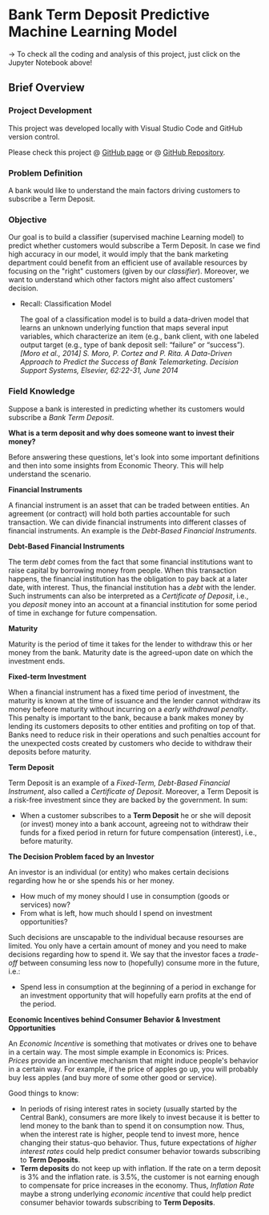 # Bank Term Deposit Predictive Machine Learning Model
-> To check all the coding and analysis of this project, just click on the Jupyter Notebook above!

## Brief Overview

### Project Development
This project was developed locally with Visual Studio Code and GitHub version control.

Please check this project @ [GitHub page](https://caiocvelasco.github.io/) or @ [GitHub Repository](https://github.com/caiocvelasco/ml-project-bank-term-deposit/blob/4f1bfa72d17cefdfe2a515054f1f2cfffa3c7749/bank-term-deposit-notebook.ipynb).

### Problem Definition

A bank would like to understand the main factors driving customers to subscribe a Term Deposit.

### Objective
Our goal is to build a classifier (supervised machine Learning model) to predict whether customers would subscribe a Term Deposit. In case we find high accuracy in our model, it would imply that the bank marketing department could benefit from an efficient use of available resources by focusing on the "right" customers (given by our _classifier_). Moreover, we want to understand which other factors might also affect customers' decision.

* Recall: Classification Model

    The goal of a classification model is to build a data-driven model that learns an unknown underlying function that maps several input variables, which characterize an item (e.g., bank client, with one labeled output target (e.g., type of bank deposit sell: “failure” or “success”). 
    _[Moro et al., 2014] S. Moro, P. Cortez and P. Rita. A Data-Driven Approach to Predict the Success of Bank Telemarketing. Decision Support Systems, Elsevier, 62:22-31, June 2014_

### Field Knowledge

Suppose a bank is interested in predicting whether its customers would subscribe a _Bank Term Deposit_. 

**What is a term deposit and why does someone want to invest their money?**

Before answering these questions, let's look into some important definitions and then into some insights from Economic Theory. This will help understand the scenario.

**Financial Instruments**

A financial instrument is an asset that can be traded between entities. An agreement (or contract) will hold both parties accountable for such transaction.
We can divide financial instruments into different classes of financial instruments. An example is the _Debt-Based Financial Instruments_.

**Debt-Based Financial Instruments**

The term _debt_ comes from the fact that some financial institutions want to raise capital by borrowing money from people. When this transaction happens, the financial institution has the obligation to pay back at a later date, with interest. Thus, the financial institution has a _debt_ with the lender.
Such instruments can also be interpreted as a _Certificate of Deposit_, i.e., you _deposit_ money into an account at a financial institution for some period of time in exchange for future compensation.

**Maturity**

Maturity is the period of time it takes for the lender to withdraw this or her money from the bank. Maturity date is the agreed-upon date on which the investment ends.

**Fixed-term Investment**

When a financial instrument has a fixed time period of investment, the maturity is known at the time of issuance and the lender cannot withdraw its money befeore maturity without incurring on a _early withdrawal penalty_. This penalty is important to the bank, because a bank makes money by lending its customers deposits to other entities and profiting on top of that. Banks need to reduce risk in their operations and such penalties account for the unexpected costs created by customers who decide to withdraw their deposits before maturity.  

**Term Deposit**

Term Deposit is an example of a _Fixed-Term, Debt-Based Financial Instrument_, also called a _Certificate of Deposit_.
Moreover, a Term Deposit is a risk-free investment since they are backed by the government.
In sum:
* When a customer subscribes to a **Term Deposit** he or she will deposit (or invest) money into a bank account, agreeing not to withdraw their funds for a fixed period in return for future compensation (interest), i.e., before maturity.

**The Decision Problem faced by an Investor**

An investor is an individual (or entity) who makes certain decisions regarding how he or she spends his or her money.
* How much of my money should I use in consumption (goods or services) now?
* From what is left, how much should I spend on investment opportunities?

Such decisions are unscapable to the individual because resourses are limited. You only have a certain amount of money and you need to make decisions regarding how to spend it.
We say that the investor faces a _trade-off_ between consuming less now to (hopefully) consume more in the future, i.e.:
* Spend less in consumption at the beginning of a period in exchange for an investment opportunity that will hopefully earn profits at the end of the period.

**Economic Incentives behind Consumer Behavior & Investment Opportunities**

An _Economic Incentive_ is something that motivates or drives one to behave in a certain way. The most simple example in Economics is: Prices.\
_Prices_ provide an incentive mechanism that might induce people's behavior in a certain way. For example, if the price of apples go up, you will probably buy less apples (and buy more of some other good or service).

Good things to know:
* In periods of rising interest rates in society (usually started by the Central Bank), consumers are more likely to invest because it is better to lend money to the bank than to spend it on consumption now. Thus, when the interest rate is higher, people tend to invest more, hence changing their status-quo behavior. Thus, future expectations of _higher interest rates_ could help predict consumer behavior towards subscribing to **Term Deposits**.
* **Term deposits** do not keep up with inflation. If the rate on a term deposit is 3% and the inflation rate. is 3.5%, the customer is not earning enough to compensate for price increases in the economy. Thus, _Inflation Rate_ maybe a strong underlying _economic incentive_ that could help predict consumer behavior towards subscribing to **Term Deposits**.
